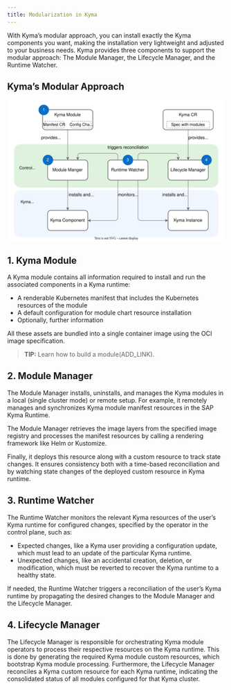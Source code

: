 ```yaml
---
title: Modularization in Kyma
---
```


With Kyma’s modular approach, you can install exactly the Kyma components you want, making the installation very lightweight and adjusted to your business needs. Kyma provides three components to support the modular approach: The Module Manager, the Lifecycle Manager, and the Runtime Watcher.

## Kyma’s Modular Approach

![](assets/Modular_Approach.svg)

## 1. Kyma Module

A Kyma module contains all information required to install and run the associated components in a Kyma runtime:

* A renderable Kubernetes manifest that includes the Kubernetes resources of the module
* A default configuration for module chart resource installation
* Optionally, further information

All these assets are bundled into a single container image using the OCI image specification.

> **TIP:** Learn how to build a module(ADD_LINK).

## 2. Module Manager

The Module Manager installs, uninstalls, and manages the Kyma modules in a local (single cluster mode) or remote setup. For example, it remotely manages and synchronizes Kyma module manifest resources in the SAP Kyma Runtime.

The Module Manager retrieves the image layers from the specified image registry and processes the manifest resources by calling a rendering framework like Helm or Kustomize.

Finally, it deploys this resource along with a custom resource to track state changes. It ensures consistency both with a time-based reconciliation and by watching state changes of the deployed custom resource in Kyma runtime.

## 3. Runtime Watcher

The Runtime Watcher monitors the relevant Kyma resources of the user’s Kyma runtime for configured changes, specified by the operator in the control plane, such as:

* Expected changes, like a Kyma user providing a configuration update, which must lead to an update of the particular Kyma runtime.
* Unexpected changes, like an accidental creation, deletion, or modification, which must be reverted to recover the Kyma runtime to a healthy state.

If needed, the Runtime Watcher triggers a reconciliation of the user’s Kyma runtime by propagating the desired changes to the Module Manager and the Lifecycle Manager.

## 4. Lifecycle Manager

The Lifecycle Manager is responsible for orchestrating Kyma module operators to process their respective resources on the Kyma runtime. This is done by generating the required Kyma module custom resources, which bootstrap Kyma module processing. Furthermore, the Lifecycle Manager reconciles a Kyma custom resource for each Kyma runtime, indicating the consolidated status of all modules configured for that Kyma cluster.
